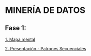 # MINERÍA DE DATOS

## Fase 1: 
[1. Mapa mental](https://github.com/SaulArtHdz/MINER-ADATOS/blob/master/MapaMental1-SAHH-1815642.pdf)

[2. Presentación - Patrones Secuenciales](https://github.com/Valeriasolisa/MineriadeDatos/blob/master/Presentaci%C3%B3n_PatronesSecuenciales_002.pdf)
